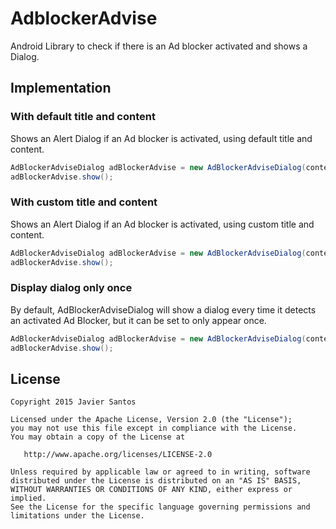 # AdblockerAdvise
Android Library to check if there is an Ad blocker activated and shows a Dialog.

## Implementation
### With default title and content
Shows an Alert Dialog if an Ad blocker is activated, using default title and content.
```Java
AdBlockerAdviseDialog adBlockerAdvise = new AdBlockerAdviseDialog(context);
adBlockerAdvise.show();
```

### With custom title and content
Shows an Alert Dialog if an Ad blocker is activated, using custom title and content.
```Java
AdBlockerAdviseDialog adBlockerAdvise = new AdBlockerAdviseDialog(context, title, content);
adBlockerAdvise.show();
```

### Display dialog only once
By default, AdBlockerAdviseDialog will show a dialog every time it detects an activated Ad Blocker, but it can be set to only appear once.
```Java
AdBlockerAdviseDialog adBlockerAdvise = new AdBlockerAdviseDialog(context, ..., true);
adBlockerAdvise.show();
```

## License
	Copyright 2015 Javier Santos
	
	Licensed under the Apache License, Version 2.0 (the "License");
	you may not use this file except in compliance with the License.
	You may obtain a copy of the License at
	
	   http://www.apache.org/licenses/LICENSE-2.0
	
	Unless required by applicable law or agreed to in writing, software
	distributed under the License is distributed on an "AS IS" BASIS,
	WITHOUT WARRANTIES OR CONDITIONS OF ANY KIND, either express or implied.
	See the License for the specific language governing permissions and
	limitations under the License.
